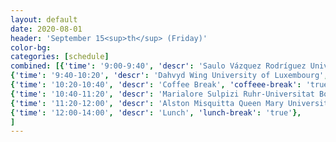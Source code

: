 ```yaml
---
layout: default
date: 2020-08-01
header: 'September 15<sup>th</sup> (Friday)'
color-bg: 
categories: [schedule]
combined: [{'time': '9:00-9:40', 'descr': 'Saulo Vázquez Rodríguez Universidad de Santiago de Compostela' , 'session': '4) Session on Semi-empirical methods and molecular dynamics', 'talk': 'true'},
{'time': '9:40-10:20', 'descr': 'Dahvyd Wing University of Luxembourg', 'talk': 'true'},
{'time': '10:20-10:40', 'descr': 'Coffee Break', 'coffeee-break': 'true'},
{'time': '10:40-11:20', 'descr': 'Marialore Sulpizi Ruhr-Universitat Bochum', 'talk': 'true'},
{'time': '11:20-12:00', 'descr': 'Alston Misquitta Queen Mary University of London', 'talk': 'true'},
{'time': '12:00-14:00', 'descr': 'Lunch', 'lunch-break': 'true'},
]
---
```

